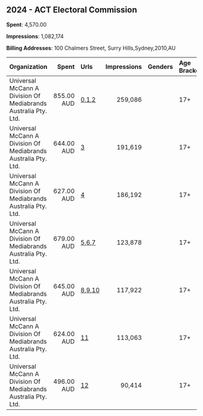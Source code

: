 ## 2024 - ACT Electoral Commission 
**Spent**: 4,570.00

**Impressions**: 1,082,174

**Billing Addresses**: 100 Chalmers Street, Surry Hills,Sydney,2010,AU

|Organization|Spent|Urls|Impressions|Genders|Age Brackets|Country Codes|
|:---|---:|:---|---:|:---|:---|:---|
|Universal McCann A Division Of Mediabrands Australia Pty. Ltd.|855.00 AUD|[0](https://www.snap.com/political-ads/asset/590809ad2863a3636cb573c7bb74d974a17085b53d662fdb2eb23aab8e6842bd?mediaType=jpeg),[1](https://www.snap.com/political-ads/asset/4554f7a4ff0d6f157da09b168e295e9a8339293994a8f762ee847eee61529c20?mediaType=jpeg),[2](https://www.snap.com/political-ads/asset/1fd0e4857168abfd521e86e86f4ea1f8e5c9ef4d8e93b8dfa781cac0a677b045?mediaType=jpeg)|259,086||17+|australia|
|Universal McCann A Division Of Mediabrands Australia Pty. Ltd.|644.00 AUD|[3](https://www.snap.com/political-ads/asset/327eb75d886c668d0f08ee2279e255e191ed8a575aa640e97f7f12447864e77e?mediaType=jpeg)|191,619||17+|australia|
|Universal McCann A Division Of Mediabrands Australia Pty. Ltd.|627.00 AUD|[4](https://www.snap.com/political-ads/asset/8d9658e49daf46cd6b04f78701b13bf442dfcf16562eb94d3a2d25aa7b8e6b20?mediaType=jpeg)|186,192||17+|australia|
|Universal McCann A Division Of Mediabrands Australia Pty. Ltd.|679.00 AUD|[5](https://www.snap.com/political-ads/asset/5bdb83b0c5844b83d1d76fbf8735fee9ee56456be84bce1048017bba6e94a03a?mediaType=jpeg),[6](https://www.snap.com/political-ads/asset/c913555951a306f630be0d8f880787df1cfe970df576d1d3064fb3e005aac993?mediaType=jpeg),[7](https://www.snap.com/political-ads/asset/148b531d806ebafd505e588699c2f7d56d4334816a2428a958e4165c6c28293a?mediaType=jpeg)|123,878||17+|australia|
|Universal McCann A Division Of Mediabrands Australia Pty. Ltd.|645.00 AUD|[8](https://www.snap.com/political-ads/asset/097adc1ec548e2ebf6875f735be98ec4cead5e0ce2ea95468234480b4339cbaf?mediaType=jpeg),[9](https://www.snap.com/political-ads/asset/c95501efbbb4d2b3841d508d286f7559f56541e39bbb39d025c9fc711ec28d46?mediaType=jpeg),[10](https://www.snap.com/political-ads/asset/733be25b66584984061c3b0acd9d53069c1572f2e4fcf98b19c9a00f2b7e72ea?mediaType=jpeg)|117,922||17+|australia|
|Universal McCann A Division Of Mediabrands Australia Pty. Ltd.|624.00 AUD|[11](https://www.snap.com/political-ads/asset/761f89a47ea53656c6cfaeb45f477bd06d64ac4507a91b7d13ec2b9f2d88664c?mediaType=jpeg)|113,063||17+|australia|
|Universal McCann A Division Of Mediabrands Australia Pty. Ltd.|496.00 AUD|[12](https://www.snap.com/political-ads/asset/7df209ce1edd555612ee3f0b411b212936d0c6343a7b9aed40f6f53c71d67b46?mediaType=jpeg)|90,414||17+|australia|
